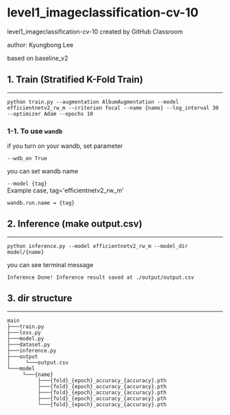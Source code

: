 # level1_imageclassification-cv-10
level1_imageclassification-cv-10 created by GitHub Classroom

author: Kyungbong Lee 

based on baseline_v2

## 1. Train (Stratified K-Fold Train)
---
```
python train.py --augmentation AlbumAugmentation --model efficientnetv2_rw_m --criterion focal --name {name} --log_interval 30 --optimizer Adam --epochs 10
```
### 1-1. To use `wandb`
if you turn on your wandb, set parameter 
```
--wdb_on True
```
you can set wandb name

`--model {tag}`  
Example case, tag='efficientnetv2_rw_m'

`wandb.run.name = {tag}` 



## 2. Inference (make output.csv) 
---
```
python inference.py --model efficientnetv2_rw_m --model_dir model/{name}
```

you can see terminal message
```
Inference Done! Inference result saved at ./output/output.csv
```

## 3. dir structure
---
```
main
├───train.py
├───loss.py
├───model.py
├───dataset.py
├───inference.py    
├───output
│     └───output.csv
└───model
     └───{name}
          ├───{fold}_{epoch}_accuracy_{accuracy}.pth
          ├───{fold}_{epoch}_accuracy_{accuracy}.pth
          ├───{fold}_{epoch}_accuracy_{accuracy}.pth
          ├───{fold}_{epoch}_accuracy_{accuracy}.pth
          └───{fold}_{epoch}_accuracy_{accuracy}.pth
```